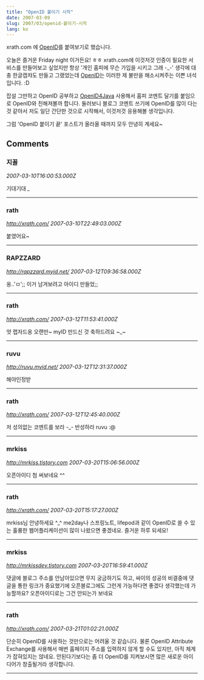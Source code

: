```yaml
---
title: "OpenID 붙이기 시작"
date: 2007-03-09
slug: 2007/03/openid-붙이기-시작
lang: ko
---
```


xrath.com 에 [OpenID](http://openid.net/)를 붙여보기로 했습니다.

오늘은 즐거운 Friday night 이거든요! ㅎㅎ
xrath.com에 이것저것 인증이 필요한 서비스를 만들어보고 싶었지만 
항상 '개인 홈피에 무슨 가입을 시키고 그래 -_-' 생각에 대충 한글캡챠도 만들고 그랬었는데
[OpenID](http://openid.net/)는 이러한 제 불만을 해소시켜주는 이쁜 녀석입니다. :D

잡설 그만하고 OpenID 공부하고 [OpenID4Java](http://code.sxip.com/openid4java/) 사용해서 홈피 코멘트 달기를 붙임으로 OpenID와 친해져볼까 합니다. 둘러보니 블로그 코멘트 쓰기에 OpenID를 많이 다는 것 같아서 저도 일단 간단한 것으로 시작해서, 이것저것 응용해볼 생각입니다. 

그럼 'OpenID 붙이기 끝' 포스트가 올라올 때까지 모두 안녕히 계세요~

## Comments

### 지꼴
*2007-03-10T16:00:53.000Z*

기대기대 *_*

---

### rath
*http://xrath.com/*
*2007-03-10T22:49:03.000Z*

붙였어요~

---

### RAPZZARD
*http://rapzzard.myid.net/*
*2007-03-12T09:36:58.000Z*

옹..'ㅁ';; 이거 남겨보려고 아이디 만들었;;

---

### rath
*http://xrath.com/*
*2007-03-12T11:53:41.000Z*

엇 랩자드옹 오랜만~ myID 만드신 것 축하드려요 ~_~

---

### ruvu
*http://ruvu.myid.net/*
*2007-03-12T12:31:37.000Z*

해야인정받

---

### rath
*http://xrath.com/*
*2007-03-12T12:45:40.000Z*

저 성의없는 코멘트를 보라 -_- 반성하라 ruvu :@

---

### mrkiss
*http://mrkiss.tistory.com*
*2007-03-20T15:06:56.000Z*

오픈아이디 첨 써보네요 ^^

---

### rath
*http://xrath.com/*
*2007-03-20T15:17:27.000Z*

mrkiss님 안녕하세요 ^_^
me2day나 스프링노트, lifepod과 같이 OpenID로 쓸 수 있는 훌륭한 웹어플리케이션이 많이 나왔으면 좋겠네요. 즐거운 하루 되세요!

---

### mrkiss
*http://mrkissdev.tistory.com*
*2007-03-20T16:59:41.000Z*

댓글에 블로그 주소를 안남아있으면 무지 궁금하기도 하고, 싸이의 성공의 비결중에 댓글을 통한 링크가 중요했기에 오픈블로그에도 그런게 가능하다면 좋겠다 생각했는데 가능할까요? 오픈아이디로는 그건 안되는가 보네요

---

### rath
*http://xrath.com/*
*2007-03-21T01:02:21.000Z*

단순히 OpenID를 사용하는 것만으로는 어려울 것 같습니다. 
물론 OpenID Attribute Exchange를 사용해서 매번 홈페이지 주소를 입력하지 않게 할 수도 있지만, 아직 체계가 잡혀있지는 않네요. 안된다기보다는 좀 더 OpenID를 지켜보시면 많은 새로운 아이디어가 창출될거라 생각합니다.

---

